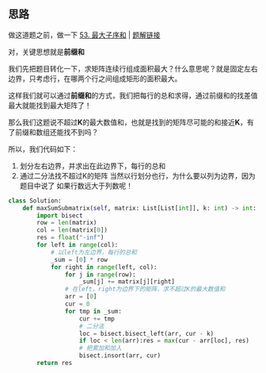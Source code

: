 ## 思路

做这道题之前，做一下 [53. 最大子序和](https://leetcode-cn.com/problems/maximum-subarray/) | [题解链接]( https://leetcode-cn.com/problems/maximum-subarray/solution/sumij-sum0j-sum0iqiu-jie-by-powcai/)

对，关键思想就是**前缀和**

我们先把题目转化一下，求矩阵连续行组成面积最大？什么意思呢？就是固定左右边界，只考虑行，在哪两个行之间组成矩形的面积最大。

这样我们就可以通过**前缀和**的方式，我们把每行的总和求得，通过前缀和的找差值最大就能找到最大矩阵了！

那么我们这题说不超过**K**的最大数值和，也就是找到的矩阵尽可能的和接近**K**，有了前缀和数组还能找不到吗？

所以，我们代码如下：

1. 划分左右边界，并求出在此边界下，每行的总和
2. 通过二分法找不超过K的矩阵
当然以行划分也行，为什么要以列为边界，因为题目中说了 如果行数远大于列数呢！

```python
class Solution:
    def maxSumSubmatrix(self, matrix: List[List[int]], k: int) -> int:
        import bisect
        row = len(matrix)
        col = len(matrix[0])
        res = float("-inf")
        for left in range(col):
            # 以left为左边界，每行的总和
            _sum = [0] * row
            for right in range(left, col):
                for j in range(row):
                    _sum[j] += matrix[j][right]
                # 在left，right为边界下的矩阵，求不超过K的最大数值和
                arr = [0]
                cur = 0
                for tmp in _sum:
                    cur += tmp
                    # 二分法
                    loc = bisect.bisect_left(arr, cur - k)
                    if loc < len(arr):res = max(cur - arr[loc], res)
                    # 把累加和加入
                    bisect.insort(arr, cur)
        return res
```

